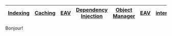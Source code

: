 <!-- tabs:start -->

<!-- tab:Architecture -->
|[Indexing](/)| [Caching](/)|[EAV](/)|[Dependency Injection](/)|[Object Manager](/)|[EAV](/)|[interceptor](/)|[plugins](/)|[proxies](/)|
| --- | --- | --- | --- | --- | --- | --- | --- | --- |

<!-- tab:Backend -->

Bonjour!

<!-- tab:Frontend -->
<!-- tab:UI Component -->
<!-- tab:API -->
<!-- tab:GraphQL -->
<!-- tab:Javascript -->
<!-- tab:PWA -->
<!-- tab:Headless -->
<!-- tab:Grpc/Microservices -->
<!-- tab:DevOps -->
<!-- tab:Open Source Projects -->
<!-- tabs:end -->


